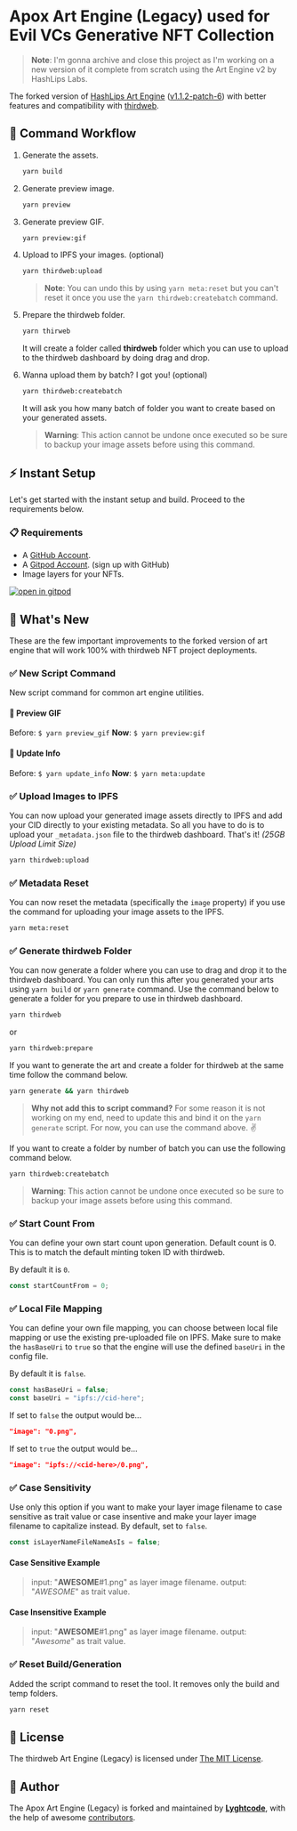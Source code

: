 # Apox Art Engine (Legacy) used for Evil VCs Generative NFT Collection 

> **Note**: I'm gonna archive and close this project as I'm working on a new version of it complete from scratch using the Art Engine v2 by HashLips Labs.
>


The forked version of [HashLips Art Engine](https://github.com/HashLips/hashlips_art_engine) ([v1.1.2-patch-6](https://github.com/HashLips/hashlips_art_engine/commits/v1.1.2_patch_v6)) with better features and compatibility with [thirdweb](https://thirdweb.com).

## 🦄 Command Workflow

1. Generate the assets.

    ```bash
    yarn build
    ```

2. Generate preview image.

    ```bash
    yarn preview
    ```

3. Generate preview GIF.

    ```bash
    yarn preview:gif
    ```

4. Upload to IPFS your images. (optional)

    ```bash
    yarn thirdweb:upload
    ```

    > **Note**: You can undo this by using `yarn meta:reset` but you can't reset it once you use the `yarn thirdweb:createbatch` command.

5. Prepare the thirdweb folder.

    ```bash
    yarn thirweb
    ```

    It will create a folder called **thirdweb** folder which you can use to upload to the thirdweb dashboard by doing drag and drop.

6. Wanna upload them by batch? I got you! (optional)

    ```bash
    yarn thirdweb:createbatch
    ```

    It will ask you how many batch of folder you want to create based on your generated assets.

    > **Warning**: This action cannot be undone once executed so be sure to backup your image assets before using this command.

## ⚡ Instant Setup

Let's get started with the instant setup and build. Proceed to the requirements below.

### 📋 Requirements

- A [GitHub Account](https://github.com/signup).
- A [Gitpod Account](https://gitpod.io). (sign up with GitHub)
- Image layers for your NFTs.

[![open in gitpod](https://gitpod.io/button/open-in-gitpod.svg)](https://gitpod.io/#github.com/warengonzaga/thirdweb-art-engine-legacy)

## 🤔 What's New

These are the few important improvements to the forked version of art engine that will work 100% with thirdweb NFT project deployments.

### ✅ New Script Command

New script command for common art engine utilities.

#### 📜 Preview GIF

Before: `$ yarn preview_gif` **Now**: `$ yarn preview:gif`

#### 📜 Update Info

Before: `$ yarn update_info` **Now**: `$ yarn meta:update`

### ✅ Upload Images to IPFS

You can now upload your generated image assets directly to IPFS and add your CID directly to your existing metadata. So all you have to do is to upload your `_metadata.json` file to the thirdweb dashboard. That's it! _(25GB Upload Limit Size)_

```bash
yarn thirdweb:upload
```

### ✅ Metadata Reset

You can now reset the metadata (specifically the `image` property) if you use the command for uploading your image assets to the IPFS.

```bash
yarn meta:reset
```

### ✅ Generate thirdweb Folder

You can now generate a folder where you can use to drag and drop it to the thirdweb dashboard. You can only run this after you generated your arts using `yarn build` or `yarn generate` command. Use the command below to generate a folder for you prepare to use in thirdweb dashboard.

```bash
yarn thirdweb
```

or

```bash
yarn thirdweb:prepare
```

If you want to generate the art and create a folder for thirdweb at the same time follow the command below.

```bash
yarn generate && yarn thirdweb
```

> **Why not add this to script command?**
> For some reason it is not working on my end, need to update this and bind it on the `yarn generate` script.
> For now, you can use the command above. ✌️

If you want to create a folder by number of batch you can use the following command below.

```bash
yarn thirdweb:createbatch
```

> **Warning**: This action cannot be undone once executed so be sure to backup your image assets before using this command.

### ✅ Start Count From

You can define your own start count upon generation. Default count is 0. This is to match the default minting token ID with thirdweb.

By default it is `0`.

```js
const startCountFrom = 0;
```

### ✅ Local File Mapping

You can define your own file mapping, you can choose between local file mapping or use the existing pre-uploaded file on IPFS. Make sure to make the `hasBaseUri` to `true` so that the engine will use the defined `baseUri` in the config file.

By default it is `false`.

```js
const hasBaseUri = false;
const baseUri = "ipfs://cid-here";
```

If set to `false` the output would be...

```json
"image": "0.png",
```

If set to `true` the output would be...

```json
"image": "ipfs://<cid-here>/0.png",
```

### ✅ Case Sensitivity

Use only this option if you want to make your layer image filename to case sensitive as trait value or case insentive and make your layer image filename to capitalize instead. By default, set to `false`.

```js
const isLayerNameFileNameAsIs = false;
```

#### Case Sensitive Example

> input: "**AWESOME**#1.png" as layer image filename.
> output: "_AWESOME_" as trait value.

#### Case Insensitive Example

> input: "**AWESOME**#1.png" as layer image filename.
> output: "_Awesome_" as trait value.

### ✅ Reset Build/Generation

Added the script command to reset the tool. It removes only the build and temp folders.

```bash
yarn reset
```

## 📃 License

The thirdweb Art Engine (Legacy) is licensed under [The MIT License](https://opensource.org/licenses/MIT).


## 📝 Author

The Apox Art Engine (Legacy) is forked and maintained by **[Lyghtcode](https://github.com/lyghtcode)**, with the help of awesome [contributors](https://github.com/warengonzaga/thirdweb-art-engine-legacy/graphs/contributors).

